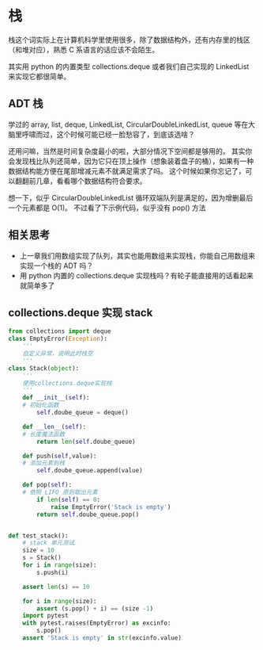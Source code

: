 # 栈

栈这个词实际上在计算机科学里使用很多，除了数据结构外，还有内存里的栈区 （和堆对应），熟悉 C 系语言的话应该不会陌生。 

其实用 python 的内置类型 collections.deque 或者我们自己实现的 LinkedList 来实现它都很简单。

## ADT 栈

学过的 array, list, deque, LinkedList, CircularDoubleLinkedList, queue 等在大脑里呼啸而过，这个时候可能已经一脸愁容了，到底该选啥？

还用问嘛，当然是时间复杂度最小的啦，大部分情况下空间都是够用的。 其实你会发现栈比队列还简单，因为它只在顶上操作（想象装着盘子的桶），如果有一种数据结构能方便在尾部增减元素不就满足需求了吗。 这个时候如果你忘记了，可以翻翻前几章，看看哪个数据结构符合要求。

想一下，似乎 CircularDoubleLinkedList 循环双端队列是满足的，因为增删最后一个元素都是 O(1)。 不过看了下示例代码，似乎没有 pop() 方法

## 相关思考

* 上一章我们用数组实现了队列，其实也能用数组来实现栈，你能自己用数组来实现一个栈的 ADT 吗？
* 用 python 内置的 collections.deque 实现栈吗？有轮子能直接用的话看起来就简单多了

## collections.deque 实现 stack

```python
from collections import deque
class EmptyError(Exception):
    '''
    自定义异常，说明此时栈空
    '''
class Stack(object):
    '''
    使用collections.deque实现栈
    '''
    def __init__(self):
    # 初始化函数
        self.doube_queue = deque()

    def __len__(self):
    # 长度魔法函数
        return len(self.doube_queue)

    def push(self,value):
    # 添加元素到栈
        self.doube_queue.append(value)

    def pop(self):
    # 依照 LIFO 原则取出元素
        if len(self) == 0:
            raise EmptyError('Stack is empty')
        return self.doube_queue.pop()


def test_stack():
    # stack 单元测试
    size = 10
    s = Stack()
    for i in range(size):
        s.push(i)

    assert len(s) == 10

    for i in range(size):
        assert (s.pop() + i) == (size -1)
    import pytest
    with pytest.raises(EmptyError) as excinfo:
        s.pop()
    assert 'Stack is empty' in str(excinfo.value)
```